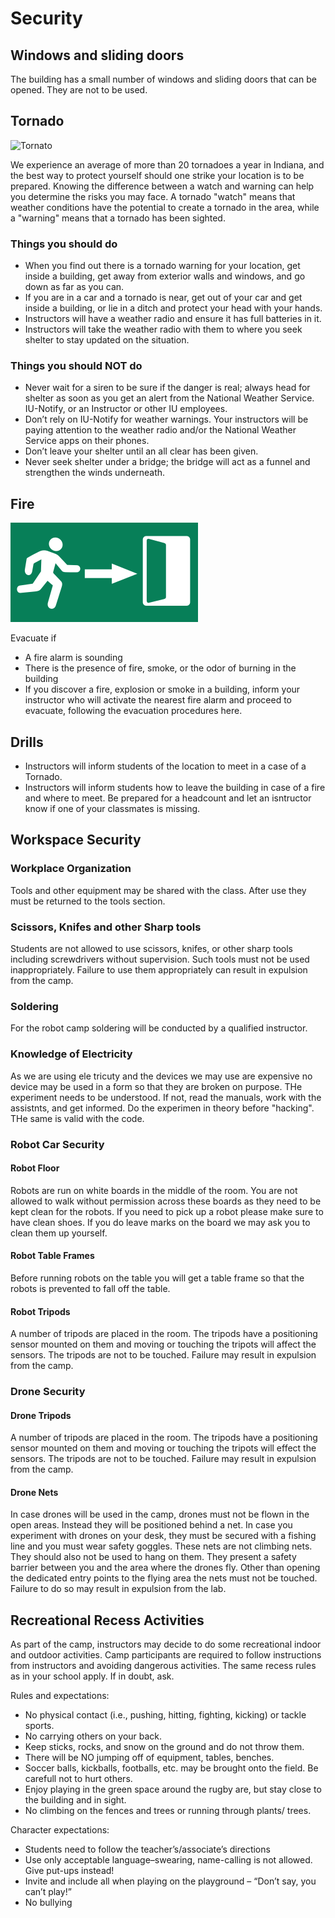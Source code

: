# Security

## Windows and sliding doors

The building has a small number of windows and sliding doors that can be opened. They are not to be used.

## Tornado

![Tornato](https://upload.wikimedia.org/wikipedia/commons/thumb/d/d7/Funnel_near_Eads%2C_Colorado.jpg/600px-Funnel_near_Eads%2C_Colorado.jpg)

We experience an average of more than 20 tornadoes a year in Indiana, and the best way to protect yourself should one strike your location is to be prepared. Knowing the difference between a watch and warning can help you determine the risks you may face. A tornado "watch" means that weather conditions have the potential to create a tornado in the area, while a "warning" means that a tornado has been sighted.  

### Things you should do

* When you find out there is a tornado warning for your location, get inside a building, get away from exterior walls and windows, and go down as far as you can.
* If you are in a car and a tornado is near, get out of your car and get inside a building, or lie in a ditch and protect your head with your hands.
* Instructors will have a weather radio and ensure it has full batteries in it.
* Instructors will take the weather radio with them to where you seek shelter to stay updated on the situation.

### Things you should NOT do

* Never wait for a siren to be sure if the danger is real; always head for shelter as soon as you get an alert from the National Weather Service. IU-Notify, or an Instructor or other IU employees.
* Don’t rely on IU-Notify for weather warnings. Your instructors will be paying attention to the weather radio and/or the National Weather Service apps on their phones.  
* Don’t leave your shelter until an all clear has been given.
* Never seek shelter under a bridge; the bridge will act as a funnel and strengthen the winds underneath.

## Fire

![fire](images/exit.png)

Evacuate if

* A fire alarm is sounding
* There is the presence of fire, smoke, or the odor of burning in the building
* If you discover a fire, explosion or smoke in a building, inform your instructor who will activate the nearest fire alarm and proceed to evacuate, following the evacuation procedures here. 

## Drills

* Instructors will inform students of the location to meet in a case of a Tornado.
* Instructors will inform students how to leave the building in case of a fire and where to meet. Be prepared for a headcount and let an isntructor know if one of your classmates is missing.

## Workspace Security

### Workplace Organization

Tools and other equipment may be shared with the class. 
After use they must be returned to the tools section.

### Scissors, Knifes and other Sharp tools

Students are not allowed to use scissors, knifes, or other sharp tools including screwdrivers without supervision. Such tools must not be used inappropriately. Failure to use them appropriately can result in expulsion from the camp.

### Soldering

For the robot camp soldering will be conducted by a qualified instructor. 

### Knowledge of Electricity

As we are using ele tricuty and the devices we may use are expensive no device may be used in a form so that they are broken on purpose. THe experiment needs to be understood. If not, read the manuals, work with the assistnts, and get informed. Do the experimen in theory before "hacking". THe same is valid with the code. 

### Robot Car Security

#### Robot Floor

Robots are run on white boards in the middle of the room. You are not allowed to walk without permission across these boards as they need to be kept clean for the robots. If you need to pick up a robot please make sure to have clean shoes. If you do leave marks on the board we may ask you to clean them up yourself. 

#### Robot Table Frames

Before running robots on the table you will get a table frame so that the robots is prevented to fall off the table.  

#### Robot Tripods

A number of tripods are placed in the room. The tripods have a positioning sensor mounted on them and moving or touching the tripots will affect the sensors. The tripods are not to be touched. Failure may result in expulsion from the camp.

### Drone Security

#### Drone Tripods

A number of tripods are placed in the room. The tripods have a positioning sensor mounted on them and moving or touching the tripots will effect the sensors. The tripods are not to be touched. Failure may result in expulsion from the camp.

#### Drone Nets

In case drones will be used in the camp, drones must not be flown in the open areas. Instead they will be positioned behind a net. In case you experiment with drones on your desk, they must be secured with a fishing line and you must wear safety goggles. These nets are not climbing nets. They should also not be used to hang on them. They present a safety barrier between you and the area where the drones fly. Other than opening the dedicated entry points to the flying area the nets must not be touched. Failure to do so may result in expulsion from the lab.

## Recreational Recess Activities

As part of the camp, instructors may decide to do some recreational indoor and outdoor activities. Camp participants are required to follow instructions from instructors and avoiding dangerous activities. The same recess rules as in your school apply. If in doubt, ask.

Rules and expectations:

* No physical contact (i.e., pushing, hitting, fighting, kicking) or tackle sports.
* No carrying others on your back.
* Keep sticks, rocks, and snow on the ground and do not throw them.
* There will be NO jumping off of equipment, tables, benches.
* Soccer balls, kickballs, footballs, etc. may be brought onto the field. Be carefull not to hurt others.
* Enjoy playing in the green space around the rugby are, but stay close to the building and in sight.
* No climbing on the fences and trees or running through plants/ trees.

Character expectations:

* Students need to follow the teacher’s/associate’s directions 
* Use only acceptable language–swearing, name-calling is not allowed. Give put-ups instead!
* Invite and include all when playing on the playground – “Don’t say, you can’t play!”
* No bullying

